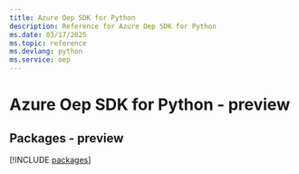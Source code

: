 ```yaml
---
title: Azure Oep SDK for Python
description: Reference for Azure Oep SDK for Python
ms.date: 03/17/2025
ms.topic: reference
ms.devlang: python
ms.service: oep
---
```

# Azure Oep SDK for Python - preview
## Packages - preview
[!INCLUDE [packages](oep-index.md)]